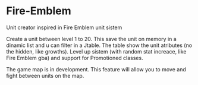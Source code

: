 # Fire-Emblem
Unit creator inspired in Fire Emblem unit sistem

Create a unit between level 1 to 20. This save the unit on memory in a dinamic list and u can filter in a Jtable. The table show the unit atributes (no the hidden, like growths). Level up sistem (with random stat increace, like Fire Emblem gba) and support for Promotioned classes.

The game map is in development. This feature will allow you to move and fight between units on the map.
